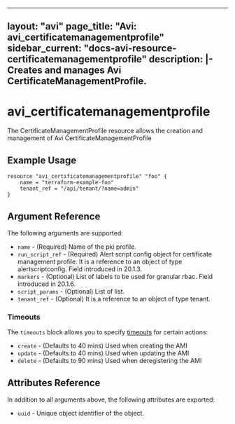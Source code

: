 <!--
    Copyright 2021 VMware, Inc.
    SPDX-License-Identifier: Mozilla Public License 2.0
-->
---
layout: "avi"
page_title: "Avi: avi_certificatemanagementprofile"
sidebar_current: "docs-avi-resource-certificatemanagementprofile"
description: |-
  Creates and manages Avi CertificateManagementProfile.
---

# avi_certificatemanagementprofile

The CertificateManagementProfile resource allows the creation and management of Avi CertificateManagementProfile

## Example Usage

```hcl
resource "avi_certificatemanagementprofile" "foo" {
    name = "terraform-example-foo"
    tenant_ref = "/api/tenant/?name=admin"
}
```

## Argument Reference

The following arguments are supported:

* `name` - (Required) Name of the pki profile.
* `run_script_ref` - (Required) Alert script config object for certificate management profile. It is a reference to an object of type alertscriptconfig. Field introduced in 20.1.3.
* `markers` - (Optional) List of labels to be used for granular rbac. Field introduced in 20.1.6.
* `script_params` - (Optional) List of list.
* `tenant_ref` - (Optional) It is a reference to an object of type tenant.


### Timeouts

The `timeouts` block allows you to specify [timeouts](https://www.terraform.io/docs/configuration/resources.html#timeouts) for certain actions:

* `create` - (Defaults to 40 mins) Used when creating the AMI
* `update` - (Defaults to 40 mins) Used when updating the AMI
* `delete` - (Defaults to 90 mins) Used when deregistering the AMI

## Attributes Reference

In addition to all arguments above, the following attributes are exported:

* `uuid` -  Unique object identifier of the object.

